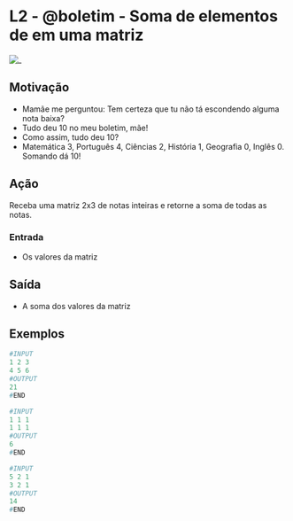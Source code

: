 # L2 - @boletim - Soma de elementos de em uma matriz

![_](https://raw.githubusercontent.com/qxcodefup/arcade/master/base/boletim/cover.jpg)

## Motivação

- Mamãe me perguntou: Tem certeza que tu não tá escondendo alguma nota baixa?
- Tudo deu 10 no meu boletim, mãe!
- Como assim, tudo deu 10?
- Matemática 3, Português 4, Ciências 2, História 1, Geografia 0, Inglês 0. Somando dá 10!

## Ação

Receba uma matriz 2x3 de notas inteiras e retorne a soma de todas as notas.

### Entrada

- Os valores da matriz

## Saída

- A soma dos valores da matriz

## Exemplos

``` py
#INPUT
1 2 3
4 5 6
#OUTPUT
21
#END
```

```py
#INPUT
1 1 1
1 1 1
#OUTPUT
6
#END
```

```py
#INPUT
5 2 1
3 2 1
#OUTPUT
14
#END
```
